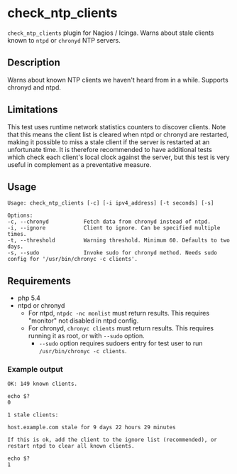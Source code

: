 # check_ntp_clients
`check_ntp_clients` plugin for Nagios / Icinga. Warns about stale clients known to `ntpd` or `chronyd` NTP servers.

## Description
Warns about known NTP clients we haven't heard from in a while. Supports chronyd and ntpd. 

## Limitations
This test uses runtime network statistics counters to discover clients. Note that this means the client list is cleared when ntpd or chronyd are restarted, making it possible to miss a stale client if the server is restarted at an unfortunate time. It is therefore recommended to have additional tests which check each client's local clock against the server, but this test is very useful in complement as a preventative measure.

## Usage
```
Usage: check_ntp_clients [-c] [-i ipv4_address] [-t seconds] [-s]

Options:
-c, --chronyd           Fetch data from chronyd instead of ntpd.
-i, --ignore            Client to ignore. Can be specified multiple times.
-t, --threshold         Warning threshold. Minimum 60. Defaults to two days.
-s, --sudo              Invoke sudo for chronyd method. Needs sudo config for '/usr/bin/chronyc -c clients'.
```

## Requirements
* php 5.4
* ntpd or chronyd
    * For ntpd, `ntpdc -nc monlist` must return results. This requires "monitor" not disabled in ntpd config.
    * For chronyd, `chronyc clients` must return results. This requires running it as root, or with `--sudo` option.
        * `--sudo` option requires sudoers entry for test user to run `/usr/bin/chronyc -c clients`.

### Example output
```
OK: 149 known clients.

echo $?
0
```

```
1 stale clients:

host.example.com stale for 9 days 22 hours 29 minutes

If this is ok, add the client to the ignore list (recommended), or restart ntpd to clear all known clients.

echo $?
1
```

